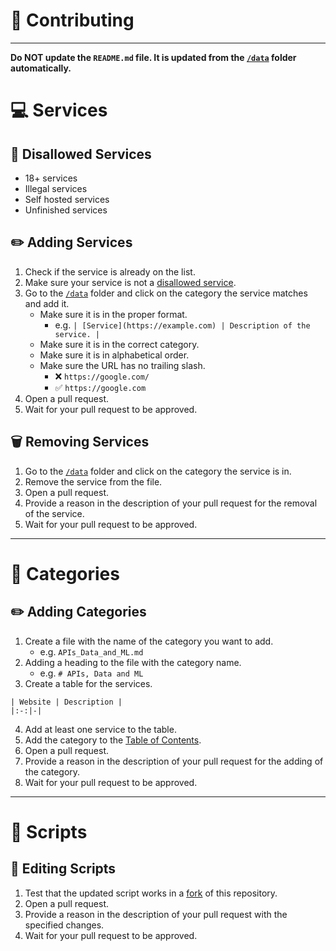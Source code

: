 # 🤝 Contributing

---

**Do NOT update the `README.md` file. It is updated from the [`/data`](https://github.com/free-for-life/free-for-life/tree/main/data) folder automatically.**

# 💻 Services

## 🚫 Disallowed Services
- 18+ services
- Illegal services
- Self hosted services
- Unfinished services

## ✏️ Adding Services
1. Check if the service is already on the list.
2. Make sure your service is not a [disallowed service](#-disallowed-services).
3. Go to the [`/data`](https://github.com/free-for-life/free-for-life/tree/main/data) folder and click on the category the service matches and add it.
    - Make sure it is in the proper format.
        - e.g. `| [Service](https://example.com) | Description of the service. |`
    - Make sure it is in the correct category.
    - Make sure it is in alphabetical order.
    - Make sure the URL has no trailing slash.
        - ❌ `https://google.com/`
        - ✅ `https://google.com`
4. Open a pull request.
5. Wait for your pull request to be approved.

## 🗑️ Removing Services
1. Go to the [`/data`](https://github.com/free-for-life/free-for-life/tree/main/data) folder and click on the category the service is in.
2. Remove the service from the file.
3. Open a pull request.
4. Provide a reason in the description of your pull request for the removal of the service.
5. Wait for your pull request to be approved.

---

# 📖 Categories
## ✏️ Adding Categories
1. Create a file with the name of the category you want to add.
    - e.g. `APIs_Data_and_ML.md`
2. Adding a heading to the file with the category name.
    - e.g. `# APIs, Data and ML`
3. Create a table for the services.

```
| Website | Description |
|:-:|-|
```

4. Add at least one service to the table.
5. Add the category to the [Table of Contents](https://github.com/free-for-life/free-for-life/blob/main/data/_start.md).
6. Open a pull request.
7. Provide a reason in the description of your pull request for the adding of the category.
8. Wait for your pull request to be approved.

---

# 📜 Scripts
## 📝 Editing Scripts
1. Test that the updated script works in a [fork](https://github.com/free-for-life/free-for-life/fork) of this repository.
2. Open a pull request.
3. Provide a reason in the description of your pull request with the specified changes.
4. Wait for your pull request to be approved.
